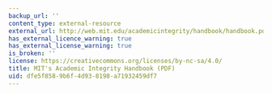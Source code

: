 ```yaml
---
backup_url: ''
content_type: external-resource
external_url: http://web.mit.edu/academicintegrity/handbook/handbook.pdf
has_external_licence_warning: true
has_external_license_warning: true
is_broken: ''
license: https://creativecommons.org/licenses/by-nc-sa/4.0/
title: MIT's Academic Integrity Handbook (PDF)
uid: dfe5f858-9b6f-4d93-8198-a71932459df7
---
```

